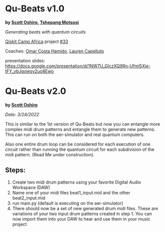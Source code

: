 # Qu-Beats v1.0
__by [Scott Oshiro](https://github.com/scottoshiro2), [Tshepang Motsosi](https://github.com/Mabonito)__

_Generating beats with quantum circuits_

[Qiskit Camp Africa](https://community.qiskit.org/events/africa/) project [#33](https://github.com/qiskit-community/qiskit-camp-africa-19/issues/33)

Coaches: [Omar Costa Hamido](https://github.com/omarcostahamido), [Lauren Capelluto](https://github.com/lcapelluto)

presentation slides: https://docs.google.com/presentation/d/1NW7U_GlczXQ9Rn-Ufml5Xie-tFY_vbJgowsy2uo8Ewo

# Qu-Beats v2.0
__by [Scott Oshiro](https://github.com/scottoshiro2)__

_Date: 3/24/2022_

This is similar to the 1st version of Qu-Beats but now you can entangle more complex midi drum patterns and entangle them to generate new patterns. This can run on both the aer-simulator and real quantum computers.

Also one entire drum loop can be considered for each execution of one circuit rather than running the quantum circuit for each subdivision of the midi pattern. (Read Me under construction).

## Steps:
1) Create two midi drum patterns using your favorite Digital Audio Workspace (DAW)
2) Name one of your midi files beat1_input.mid and the other beat2_input.mid
3) run main.py (default is executing on the aer-simulator)
4) There should now be a set of new generated drum midi files. These are variations of your two input drum patterns created in step 1. You can now import them into your DAW to hear and use them in your music project
